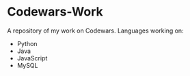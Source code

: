 # Codewars-Work
A repository of my work on Codewars.
Languages working on:
* Python
* Java
* JavaScript
* MySQL
